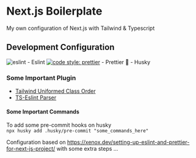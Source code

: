 # Next.js Boilerplate
My own configuration of Next.js with Tailwind & Typescript
## Development Configuration
![eslint](https://badges.aleen42.com/src/eslint.svg) - Eslint
[![code style: prettier](https://img.shields.io/badge/code_style-prettier-ff69b4.svg?style=flat-square)](https://github.com/prettier/prettier) - Prettier
🐺 - Husky

### Some Important Plugin
- [Tailwind Uniformed Class Order](https://github.com/tailwindlabs/prettier-plugin-tailwindcss)
- [TS-Eslint Parser](https://typescript-eslint.io/docs/linting/)
#### Some Important Commands
To add some pre-commit hooks on husky \
`npx husky add .husky/pre-commit "some_commands_here"`

Configuration based on https://xenox.dev/setting-up-eslint-and-prettier-for-next-js-project/ with some extra steps ...

